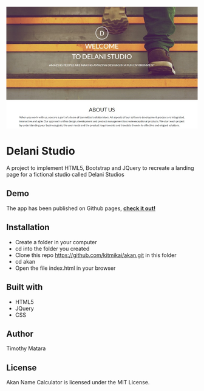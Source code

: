 ![Page design](./assets/backgrounds/delani-small.jpg)

# Delani Studio

A project to implement HTML5, Bootstrap and JQuery to recreate a landing page for a fictional studio called Delani Studios

## Demo

The app has been published on Github pages, [**check it out!**](https://kitmikai.github.io/delanistudio/)

## Installation

- Create a folder in your computer
- cd into the folder you created
- Clone this repo https://github.com/kitmikai/akan.git in this folder
- cd akan
- Open the file index.html in your browser

## Built with

- HTML5
- JQuery
- CSS

## Author

Timothy Matara

## License

Akan Name Calculator is licensed under the MIT License.
